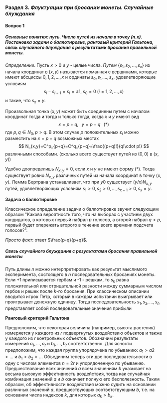 ### Раздел 3. *Флуктуации при бросании монеты. Случайные блуждания*

#### Вопрос 1

##### Основные понятия: путь. Число путей из начала в точку (n.x). Постановка задачи о баллотировке, ранговый критерий Гальтона, связь случайного блуждания с результатами бросания правильной монеты.

*Определение*. Пусть $x>0$ и $y$ - целые числа. *Путем* $\{s_1, s_2, \dots, s_x\}$ из начала координат в $(x,y)$ называется ломанная с вершинами, которые имеют абсциссы $0,1,2,\dots, x$ и ординаты $s_0, s_1, \dots, s_x$, удовлетворяющие условиям 
$$
s_i-s_{i-1}=\varepsilon_i=\pm1,\;s_0=0\;(i=1,2,\dots,x)
$$
 и такие, что $s_x=y$.

Произвольная точка $(x,y)$ может быть соединены путем с началом координат тогда и тогда и только тогда, когда $x$ и $y$ имеют вид 
$$
x=p+q,\;\;\;y=p-q\;\;\;(*)
$$
где $p,q\in N_0, p>q$. В этом случае $p$ положительных $\varepsilon_i$ можно разместить на $x=p+q$ возможных местах
$$
N_{x,y}=C^p_{p+q}=C^q_{p+q}=\frac{(p+q)!}{q!\cdot p!}
$$
различными способами. (сколько всего существует путей из $(0, 0)$ в $(x, y)$)

Удобно доопределишь $N_{x,y} = 0$, если $x$ и $y$ не имеют  форму (*). Тогда существует ровно $N_{x,y}$ различных путей из начала координат в точку $(х, у)$. Лемма Бертрана устанавливает, что при $y 0$ существует $(y/x)N_{x,y}$ путей, удовлетворяющих условиям $s_1>0, s_2>0,\dots,s_{x-1}>0, s_x=y$. 

**Задача о баллотировке** 

Классическое определение задачи о баллотировке звучит следующим образом "Какова вероятность того, что на выборах с участием двух кандидатов, в которых первый набрал $p$ голосов, а второй набрал $q<p$, первый будет опережать второго в течение всего времени подсчета голосов?".

*Просто факт*: ответ $\frac{p-q}{p+q}$.

##### Cвязь случайного блуждания с результатами бросания правильной монеты

Путь длины *n* можно интерпретировать как результат мыслимого эксперимента, состоящего в *n* последовательных бросаниях монеты. Если +1 приписывается гербам и -1 - решкам, то $s_k$ равна положительной или отрицательной разности между суммарным числом гербов и решек после *k*-го бросания. При классическом описании вводится игрок Петр, который в каждом испытании выигрывает или проигрывает денежную единицу. Тогда последовательность $s_1, s_2, ..., s_n$ представляет собой последовательные значения прибыли

**Ранговый критерий Гальтона** 

Предположим, что некоторая величина (например, высота растения) измеряется у каждого из $r$ подвергнутых воздействию объектов и также у каждого из $r$ контрольных объектов. Обозначим результаты измерений $a_1,\dots, a_r$ и $b_1,\dots, b_r$ соответственно. Для ясности предположим, что каждая группа упорядочена по убыванию: $a_1>a2>...$ и $b_1>b_2>...$ Объединим теперь эти две последовательности в одну с числом элементов $n=2r$ и упорядоченную по убыванию. Предшествование всех значений $a$ всем значениям $b$ указывает на весьма высокую эффективность воздействия, тогда как случайная комбинация значений $a$ и $b$ означает полную его бесполезность. Таким образом, об эффективности воздействия можно судить на основании различных значений $a$, предшествующих соответствующим $b$, т.е. на основании числа индексов $k$, для которых $a_k>b_k$.

